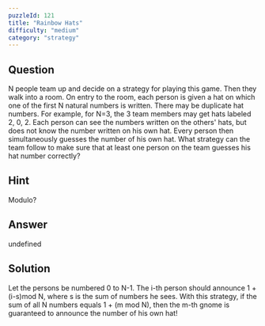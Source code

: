 ```yaml
---
puzzleId: 121
title: "Rainbow Hats"
difficulty: "medium"
category: "strategy"
---
```


## Question
N people team up and decide on a strategy for playing this game. Then they walk into a room.  On entry to the room, each person is given a hat on which one of the first N natural numbers is written. There may be duplicate hat numbers. For example, for N=3, the 3 team members may get hats labeled 2, 0, 2.  Each person can see the numbers written on the others' hats, but does not know the number written on his own hat. Every person then simultaneously guesses the number of his own hat.  What strategy can the team follow to make sure that at least one person on the team guesses his hat number correctly?

## Hint
Modulo?

## Answer
undefined

## Solution
Let the persons be numbered 0 to N-1. The i-th person should announce 1 + (i-s)mod N, where s is the sum of numbers he sees. With this strategy, if the sum of all N numbers equals 1 + (m mod N), then the m-th gnome is guaranteed to announce the number of his own hat!
